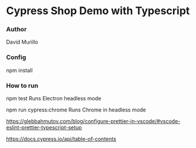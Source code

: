 # Cypress Shop Demo with Typescript

### Author

David Murillo

### Config

npm install

### How to run

npm test Runs Electron headless mode

npm run cypress:chrome Runs Chrome in headless mode

https://glebbahmutov.com/blog/configure-prettier-in-vscode/#vscode-eslint-prettier-typescript-setup

https://docs.cypress.io/api/table-of-contents
